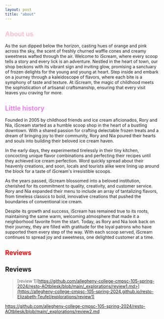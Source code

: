 ```yaml
---
layout: post
title: "about"
---
```



## <span style="color:pink">About us</span>


 As the sun dipped below the horizon, casting hues of orange and pink across the sky, the scent of freshly churned waffle cones and creamy sweetness wafted through the air. Welcome to iScream, where every scoop tells a story and every lick is an adventure. Nestled in the heart of town, our shop beckons with its vibrant sign and inviting glow, promising a sanctuary of frozen delights for the young and young at heart. Step inside and embark on a journey through a kaleidoscope of flavors, where each bite is a symphony of taste and texture. At iScream, the magic of childhood meets the sophistication of artisanal craftsmanship, ensuring that every visit leaves you craving for more. 


 
## <span style="color:violet">Little history</span>


Founded in 2005 by childhood friends and ice cream aficionados, Rory and Nia, iScream started as a humble scoop shop in the heart of a bustling downtown. With a shared passion for crafting delectable frozen treats and a dream of bringing joy to their community, Rory and Nia poured their hearts and souls into building their beloved ice cream haven.

In the early days, they experimented tirelessly in their tiny kitchen, concocting unique flavor combinations and perfecting their recipes until they achieved ice cream perfection. Word quickly spread about their heavenly creations, and soon, locals and tourists alike were lining up around the block for a taste of iScream's irresistible scoops.

As the years passed, iScream blossomed into a beloved institution, cherished for its commitment to quality, creativity, and customer service. Rory and Nia expanded their menu to include an array of tantalizing flavors, from timeless classics to bold, innovative creations that pushed the boundaries of conventional ice cream.

Despite its growth and success, iScream has remained true to its roots, maintaining the same warm, welcoming atmosphere that made it a neighborhood favorite from the start. Today, as Rory and Nia look back on their journey, they are filled with gratitude for the loyal patrons who have supported them every step of the way. With each scoop served, iScream continues to spread joy and sweetness, one delighted customer at a time.

## <span style="color: red">Reviews</span>
## Reviews


> [review 1](https://github.com/allegheny-college-cmpsc-105-spring-2024/resto-AOtbliesk/blob/main/_explorations/review1.md>](https://allegheny-college-cmpsc-105-spring-2024.github.io/resto-Elizabeth-Teufel/explorations/review1)


<https://github.com/allegheny-college-cmpsc-105-spring-2024/resto-AOtbliesk/blob/main/_explorations/review2.md>


